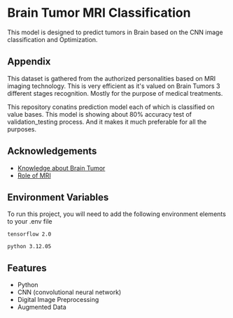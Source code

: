 # Brain Tumor MRI Classification 

This model is designed to predict tumors in Brain based on the CNN image classification and Optimization.


## Appendix

This dataset is gathered from the authorized personalities based on MRI imaging technology. This is very efficient as it's valued on Brain Tumors 3 different stages recognition. Mostly for the purpose of medical treatments. 

This repository conatins prediction model each of which is classified on value bases. This model is showing about 80% accuracy test of validation_testing process. And it makes it much preferable for all the purposes.




## Acknowledgements

 - [Knowledge about Brain Tumor](https://www.hopkinsmedicine.org/health/conditions-and-diseases/brain-tumor#:~:text=A%20brain%20tumor%20is%20a,for%20different%20nervous%20system%20functions.)
 - [Role of MRI](https://www.betterhealth.vic.gov.au/health/conditionsandtreatments/mri-scan)
  
 


## Environment Variables

To run this project, you will need to add the following environment elements to your .env file

`tensorflow 2.0`

`python 3.12.05`


## Features

- Python 
- CNN (convolutional neural network)
- Digital Image Preprocessing
- Augmented Data
